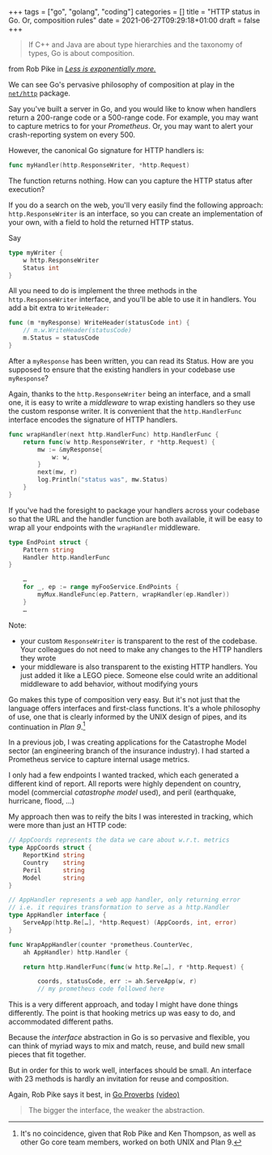 +++
tags = ["go", "golang", "coding"]
categories = []
title = "HTTP status in Go. Or, composition rules"
date = 2021-06-27T09:29:18+01:00
draft = false
+++

> If C++ and Java are about type hierarchies and the taxonomy of types,
> Go is about composition.

from Rob Pike in [*Less is exponentially more.*](https://commandcenter.blogspot.com/2012/06/less-is-exponentially-more.html)

We can see Go's pervasive philosophy of composition at play in the
[`net/http`](https://golang.org/pkg/net/http/) package.

Say you've built a server in Go, and you would like to know when handlers
return a 200-range code or a 500-range code.
For example, you may want to capture metrics to for your *Prometheus*. Or,
you may want to alert your crash-reporting system on every 500.

However, the canonical Go signature for HTTP handlers is:

``` go
func myHandler(http.ResponseWriter, *http.Request)
```

The function returns nothing. How can you capture the HTTP status after execution?

If you do a search on the web, you'll very easily find the following approach:
`http.ResponseWriter` is an interface, so you can create an implementation of
your own, with a field to hold the returned HTTP status.

Say

``` go
type myWriter {
    w http.ResponseWriter
    Status int
}
```

All you need to do is implement the three methods in the `http.ResponseWriter`
interface, and you'll be able to use it in handlers.
You add a bit extra to `WriteHeader`:

``` go
func (m *myResponse) WriteHeader(statusCode int) {
    // m.w.WriteHeader(statusCode)
    m.Status = statusCode
}
```

After a `myResponse` has been written, you can read its Status. How are you
supposed to ensure that the existing handlers in your codebase use `myResponse`?

Again, thanks to the `http.ResponseWriter` being an interface, and a small one,
it is easy to write a *middleware* to wrap existing handlers so they use the
custom response writer.
It is convenient that the `http.HandlerFunc` interface encodes the signature of
HTTP handlers.

``` go
func wrapHandler(next http.HandlerFunc) http.HandlerFunc {
    return func(w http.ResponseWriter, r *http.Request) {
        mw := &myResponse{
            w: w,
        }
        next(mw, r)
        log.Println("status was", mw.Status)
    }
}
```

If you've had the foresight to package your handlers across your codebase so that
the URL and the handler function are both available, it will be easy to wrap
all your endpoints with the `wrapHandler` middleware.

``` go
type EndPoint struct {
    Pattern string
    Handler http.HandlerFunc
}

    …
    for _, ep := range myFooService.EndPoints {
        myMux.HandleFunc(ep.Pattern, wrapHandler(ep.Handler))
    }
    …
```

Note:

* your custom `ResponseWriter` is transparent to the rest of the codebase. Your
  colleagues do not need to make any changes to the HTTP handlers they wrote
* your middleware is also transparent to the existing HTTP handlers. You just
  added it like a LEGO piece. Someone else could write an additional
  middleware to add behavior, without modifying yours

Go makes this type of composition very easy. But it's not just that the language
offers interfaces and first-class functions. It's a whole philosophy of use,
one that is clearly informed by the UNIX design of pipes, and its continuation
in *Plan 9*.[^1]

In a previous job, I was creating applications for the Catastrophe Model sector
(an engineering branch of the insurance industry). I had started a
Prometheus service to capture internal usage metrics.

I only had a few endpoints I wanted tracked, which each generated a different
kind of report. All reports were highly dependent on country,
model (commercial *catastrophe model* used),
and peril (earthquake, hurricane, flood, …)

My approach then was to reify the bits I was interested in tracking, which were
more than just an HTTP code:

``` go
// AppCoords represents the data we care about w.r.t. metrics
type AppCoords struct {
    ReportKind string
    Country    string
    Peril      string
    Model      string
}

// AppHandler represents a web app handler, only returning error
// i.e. it requires transformation to serve as a http.Handler
type AppHandler interface {
    ServeApp(http.Re[…], *http.Request) (AppCoords, int, error)
}

func WrapAppHandler(counter *prometheus.CounterVec,
    ah AppHandler) http.Handler {

    return http.HandlerFunc(func(w http.Re[…], r *http.Request) {

        coords, statusCode, err := ah.ServeApp(w, r)
        // my prometheus code followed here
```

This is a very different approach, and today I might have done things differently.
The point is that hooking metrics up was easy to do, and accommodated different
paths.

Because the *interface* abstraction in Go is so pervasive and flexible, you can
think of myriad ways to mix and match, reuse, and build new small pieces that
fit together.

But in order for this to work well, interfaces should be small.
An interface with 23 methods is hardly an invitation for reuse and composition.

Again, Rob Pike says it best, in [Go Proverbs](https://go-proverbs.github.io)
[(video)](https://www.youtube.com/watch?v=PAAkCSZUG1c&t=317s)
> The bigger the interface, the weaker the abstraction.

[^1]: It's no coincidence, given that Rob Pike and Ken Thompson, as well as other
Go core team members, worked on both UNIX and Plan 9.
